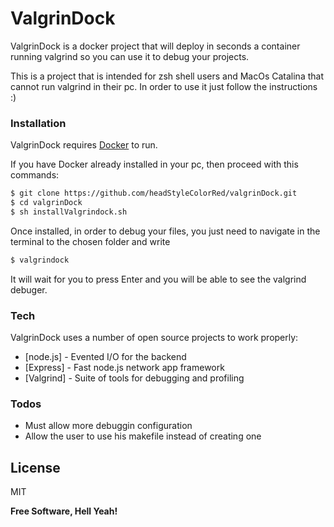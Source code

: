 # ValgrinDock 


ValgrinDock is a docker project that will deploy in seconds a container running valgrind so you can use it to debug your projects.

This is a project that is intended for zsh shell users and MacOs Catalina that cannot run valgrind in their pc.
In order to use it just follow the instructions :)

### Installation

ValgrinDock requires [Docker](https://www.docker.com/) to run.

If you have Docker already installed in your pc, then proceed with this commands:

```sh
$ git clone https://github.com/headStyleColorRed/valgrinDock.git
$ cd valgrinDock
$ sh installValgrindock.sh
```

Once installed, in order to debug your files, you just need to navigate in the terminal to the chosen folder and write

```sh
$ valgrindock
```

It will wait for you to press Enter and you will be able to see the valgrind debuger.

### Tech

ValgrinDock uses a number of open source projects to work properly:

* [node.js] - Evented I/O for the backend
* [Express] - Fast node.js network app framework 
* [Valgrind] - Suite of tools for debugging and profiling

### Todos
 - Must allow more debuggin configuration
 - Allow the user to use his makefile instead of creating one

License
----

MIT

**Free Software, Hell Yeah!**